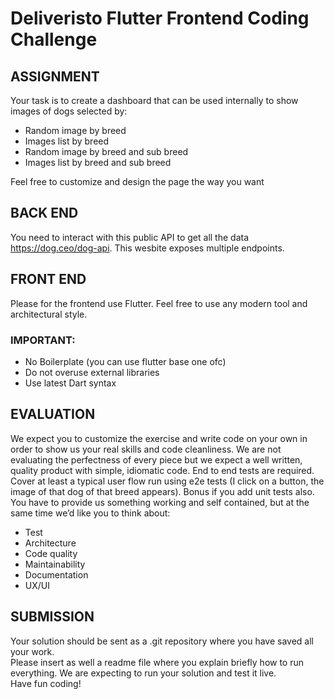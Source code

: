 # Deliveristo Flutter Frontend Coding Challenge

## ASSIGNMENT
Your task is to create a dashboard that can be used internally to show images of dogs selected by:

- Random image by breed
- Images list by breed
- Random image by breed and sub breed
- Images list by breed and sub breed

Feel free to customize and design the page the way you want

## BACK END
You need to interact with this public API to get all the data https://dog.ceo/dog-api.
This wesbite exposes multiple endpoints.

## FRONT END 
Please for the frontend use Flutter. Feel free to use any modern tool and architectural style. 

### IMPORTANT:
- No Boilerplate (you can use flutter base one ofc)
- Do not overuse external libraries
- Use latest Dart syntax

## EVALUATION
We expect you to customize the exercise and write code on your own in order to show us your real skills and code cleanliness. We are not evaluating the perfectness of every piece but we expect a well written, quality product with simple, idiomatic code.
End to end tests are required. Cover at least a typical user flow run using e2e tests (I click on a button, the image of that dog of that breed appears). Bonus if you add unit tests also.
You have to provide us something working and self contained, but at the same time we’d like you to think about:

- Test
- Architecture
- Code quality
- Maintainability 
- Documentation 
- UX/UI

## SUBMISSION
Your solution should be sent as a .git repository where you have saved all your work.  
Please insert as well a readme file where you explain briefly how to run everything. We are expecting to run your solution and test it live.  
Have fun coding!